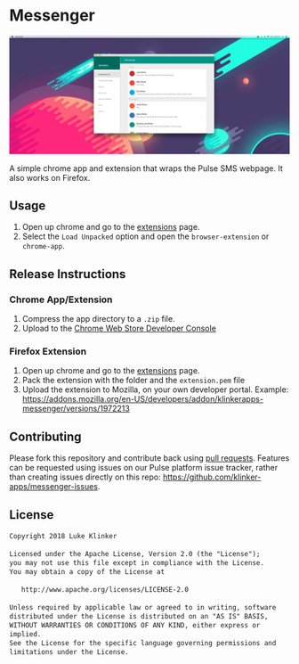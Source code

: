 # Messenger

![preview](preview.png)

A simple chrome app and extension that wraps the Pulse SMS webpage. It also works on Firefox.

## Usage

1. Open up chrome and go to the [extensions](chrome://extensions/) page.
2. Select the `Load Unpacked` option and open the `browser-extension` or `chrome-app`.

## Release Instructions

### Chrome App/Extension

1. Compress the app directory to a `.zip` file.
2. Upload to the [Chrome Web Store Developer Console](https://chrome.google.com/webstore/developer/dashboard)

### Firefox Extension

1. Open up chrome and go to the [extensions](chrome://extensions/) page.
2. Pack the extension with the folder and the `extension.pem` file
3. Upload the extension to Mozilla, on your own developer portal. Example: https://addons.mozilla.org/en-US/developers/addon/klinkerapps-messenger/versions/1972213

## Contributing

Please fork this repository and contribute back using [pull requests](https://github.com/klinker-apps/messenger-chrome/pulls). Features can be requested using issues on our Pulse platform issue tracker, rather than creating issues directly on this repo: https://github.com/klinker-apps/messenger-issues.

## License

    Copyright 2018 Luke Klinker

    Licensed under the Apache License, Version 2.0 (the "License");
    you may not use this file except in compliance with the License.
    You may obtain a copy of the License at

       http://www.apache.org/licenses/LICENSE-2.0

    Unless required by applicable law or agreed to in writing, software
    distributed under the License is distributed on an "AS IS" BASIS,
    WITHOUT WARRANTIES OR CONDITIONS OF ANY KIND, either express or implied.
    See the License for the specific language governing permissions and
    limitations under the License.
